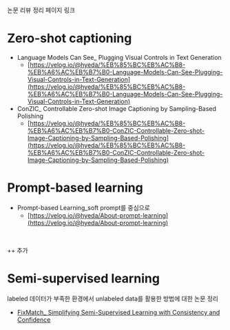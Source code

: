 논문 리뷰 정리 페이지 링크

# Zero-shot captioning
- Language Models Can See_ Plugging Visual Controls in Text Generation
  - [https://velog.io/@hyeda/%EB%85%BC%EB%AC%B8-%EB%A6%AC%EB%B7%B0-Language-Models-Can-See-Plugging-Visual-Controls-in-Text-Generation](https://velog.io/@hyeda/%EB%85%BC%EB%AC%B8-%EB%A6%AC%EB%B7%B0-Language-Models-Can-See-Plugging-Visual-Controls-in-Text-Generation)
- ConZIC_ Controllable Zero-shot Image Captioning by Sampling-Based Polishing
  - [https://velog.io/@hyeda/%EB%85%BC%EB%AC%B8-%EB%A6%AC%EB%B7%B0-ConZIC-Controllable-Zero-shot-Image-Captioning-by-Sampling-Based-Polishing](https://velog.io/@hyeda/%EB%85%BC%EB%AC%B8-%EB%A6%AC%EB%B7%B0-ConZIC-Controllable-Zero-shot-Image-Captioning-by-Sampling-Based-Polishing)

# Prompt-based learning
- Prompt-based Learning_soft prompt를 중심으로
  - [https://velog.io/@hyeda/About-prompt-learning](https://velog.io/@hyeda/About-prompt-learning)
  
<br/>

++ 추가
# Semi-supervised learning
labeled 데이터가 부족한 환경에서 unlabeled data를 활용한 방법에 대한 논문 정리
- [FixMatch_ Simplifying Semi-Supervised Learning with Consistency and Confidence](https://github.com/dhye1/ETRI-research_intern/blob/main/related%20study/%EA%B4%80%EB%A0%A8%EB%85%BC%EB%AC%B8%EC%A0%95%EB%A6%AC/FixMatch_%20Simplifying%20Semi-Supervised%20Learning%20with%20Consistency%20and%20Confidence%20(2).pdf)
